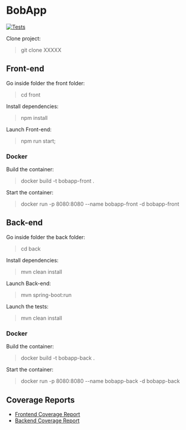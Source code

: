 # BobApp
[![Tests](https://github.com/Xinhe-Yu/Gerez-un-projet-collaboratif-en-int-grant-une-demarche-CI-CD/actions/workflows/tests.yml/badge.svg)](https://github.com/Xinhe-Yu/Gerez-un-projet-collaboratif-en-int-grant-une-demarche-CI-CD/actions/workflows/tests.yml)

Clone project:

> git clone XXXXX

## Front-end

Go inside folder the front folder:

> cd front

Install dependencies:

> npm install

Launch Front-end:

> npm run start;

### Docker

Build the container:

> docker build -t bobapp-front .

Start the container:

> docker run -p 8080:8080 --name bobapp-front -d bobapp-front

## Back-end

Go inside folder the back folder:

> cd back

Install dependencies:

> mvn clean install

Launch Back-end:

>  mvn spring-boot:run

Launch the tests:

> mvn clean install

### Docker

Build the container:

> docker build -t bobapp-back .

Start the container:

> docker run -p 8080:8080 --name bobapp-back -d bobapp-back

## Coverage Reports

- [Frontend Coverage Report](https://xinhe-yu.github.io/Gerez-un-projet-collaboratif-en-int-grant-une-demarche-CI-CD/frontend/index.html)
- [Backend Coverage Report](https://xinhe-yu.github.io/Gerez-un-projet-collaboratif-en-int-grant-une-demarche-CI-CD/backend/index.html)
